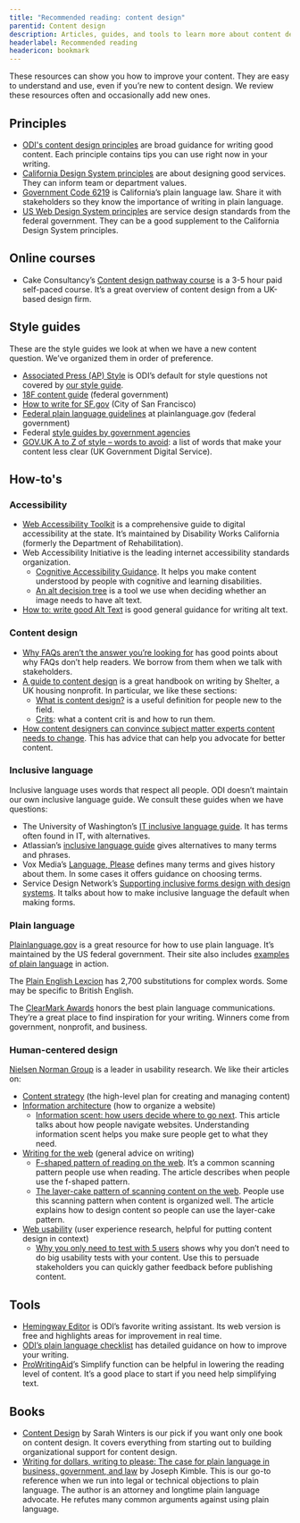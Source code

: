 ```yaml
---
title: "Recommended reading: content design"
parentid: Content design
description: Articles, guides, and tools to learn more about content design
headerlabel: Recommended reading
headericon: bookmark
---
```


<p class="text-lead">These resources can show you how to improve your content. They are easy to understand and use, even if you’re new to content design. We review these resources often and occasionally add new ones.</p>

## Principles

* [ODI's content design principles](/content-design/principles/) are broad guidance for writing good content. Each principle contains tips you can use right now in your writing.
* [California Design System principles](https://designsystem.webstandards.ca.gov/principles/) are about designing good services. They can inform team or department values.
* [Government Code 6219](https://leginfo.legislature.ca.gov/faces/codes_displaySection.xhtml?sectionNum=6219.&lawCode=GOV) is California’s plain language law. Share it with stakeholders so they know the importance of writing in plain language.
* [US Web Design System principles](https://designsystem.digital.gov/design-principles/) are service design standards from the federal government. They can be a good supplement to the California Design System principles.

## Online courses

* Cake Consultancy’s [Content design pathway course](https://cakeconsultancy.com/product/content-design-pathway-course/) is a 3-5 hour paid self-paced course. It’s a great overview of content design from a UK-based design firm.

## Style guides

These are the style guides we look at when we have a new content question. We’ve organized them in order of preference.

* [Associated Press (AP) Style](https://store.stylebooks.com/) is ODI’s default for style questions not covered by [our style guide](/content-design/odi-style-guide/).
* [18F content guide](https://guides.18f.gov/content-guide/) (federal government)
* [How to write for SF.gov](https://sfdigitalservices.gitbook.io/style-guide/city-standards) (City of San Francisco)
* [Federal plain language guidelines](https://www.plainlanguage.gov/guidelines/) at plainlanguage.gov (federal government)
* Federal [style guides by government agencies](https://digital.gov/resources/style-guides-by-government-agencies/)
* [GOV.UK A to Z of style – words to avoid](https://www.gov.uk/guidance/style-guide/a-to-z-of-gov-uk-style#words-to-avoid): a list of words that make your content less clear (UK Government Digital Service).

## How-to's

### Accessibility

* [Web Accessibility Toolkit](https://dor.ca.gov/Home/WebAccessibilityToolkit) is a comprehensive guide to digital accessibility at the state. It’s maintained by Disability Works California (formerly the Department of Rehabilitation).
* Web Accessibility Initiative is the leading internet accessibility standards organization.
  * [Cognitive Accessibility Guidance](https://www.w3.org/WAI/WCAG2/supplemental/#-cognitive-accessibility-guidance). It helps you make content understood by people with cognitive and learning disabilities.
  * [An alt decision tree](https://www.w3.org/WAI/tutorials/images/decision-tree/) is a tool we use when deciding whether an image needs to have alt text.
* [How to: write good Alt Text](https://supercooldesign.co.uk/blog/how-to-write-good-alt-text) is good general guidance for writing alt text.

### Content design

* [Why FAQs aren’t the answer you’re looking for](https://digitalblog.coop.co.uk/2018/09/13/why-faqs-arent-the-answer-youve-been-looking-for/) has good points about why FAQs don’t help readers. We borrow from them when we talk with stakeholders.
* [A guide to content design](https://design.shelter.org.uk/digital-framework/a-guide-to-content-design) is a great handbook on writing by Shelter, a UK housing nonprofit. In particular, we like these sections:
  * [What is content design?](https://design.shelter.org.uk/digital-framework/a-guide-to-content-design#Aguidetocontentdesign-Whatiscontentdesign?) is a useful definition for people new to the field.
  * [Crits](https://design.shelter.org.uk/digital-framework/a-guide-to-content-design#Aguidetocontentdesign-Crits): what a content crit is and how to run them.
* [How content designers can convince subject matter experts content needs to change](https://medium.com/@WordsThatServe/how-content-designers-can-convince-subject-matter-experts-content-needs-to-change-522bde5fc6eb). This has advice that can help you advocate for better content.

### Inclusive language

Inclusive language uses words that respect all people. ODI doesn’t maintain our own inclusive language guide. We consult these guides when we have questions:

* The University of Washington’s [IT inclusive language guide](https://itconnect.uw.edu/guides-by-topic/identity-diversity-inclusion/inclusive-language-guide/). It has terms often found in IT, with alternatives.
* Atlassian’s [inclusive language guide](https://atlassian.design/content/inclusive-writing) gives alternatives to many terms and phrases.
* Vox Media’s [Language, Please](https://languageplease.org/) defines many terms and gives history about them. In some cases it offers guidance on choosing terms.
* Service Design Network’s [Supporting inclusive forms design with design systems](https://www.service-design-network.org/community-knowledge/supporting-inclusive-form-design-with-design-systems). It talks about how to make inclusive language the default when making forms.

### Plain language

[Plainlanguage.gov](https://www.plainlanguage.gov/) is a great resource for how to use plain language. It’s maintained by the US federal government. Their site also includes [examples of plain language](https://www.plainlanguage.gov/examples/) in action.

The [Plain English Lexcion](https://clearest.co.uk/wp-content/uploads/2021/09/Plain_English_LEXICON_June_2011.pdf) has 2,700 substitutions for complex words. Some may be specific to British English.

The [ClearMark Awards](https://centerforplainlanguage.org/awards/clearmark/) honors the best plain language communications. They’re a great place to find inspiration for your writing. Winners come from government, nonprofit, and business.

### Human-centered design

[Nielsen Norman Group](https://www.nngroup.com/articles/) is a leader in usability research. We like their articles on:
* [Content strategy](https://www.nngroup.com/topic/content-strategy/) (the high-level plan for creating and managing content)
* [Information architecture](https://www.nngroup.com/topic/information-architecture/) (how to organize a website)
  * [Information scent: how users decide where to go next](https://www.nngroup.com/articles/information-scent/). This article talks about how people navigate websites. Understanding information scent helps you make sure people get to what they need.
* [Writing for the web](https://www.nngroup.com/topic/writing-web/) (general advice on writing)
  * [F-shaped pattern of reading on the web](https://www.nngroup.com/articles/f-shaped-pattern-reading-web-content/). It’s a common scanning pattern people use when reading. The article describes when people use the f-shaped pattern.
  * [The layer-cake pattern of scanning content on the web](https://www.nngroup.com/articles/layer-cake-pattern-scanning/). People use this scanning pattern when content is organized well. The article explains how to design content so people can use the layer-cake pattern.
* [Web usability](https://www.nngroup.com/topic/web-usability/) (user experience research, helpful for putting content design in context)
  * [Why you only need to test with 5 users](https://www.nngroup.com/articles/why-you-only-need-to-test-with-5-users/) shows why you don’t need to do big usability tests with your content. Use this to persuade stakeholders you can quickly gather feedback before publishing content.
   
## Tools

* [Hemingway Editor](http://hemingwayapp.com/) is ODI’s favorite writing assistant. Its web version is free and highlights areas for improvement in real time.
* [ODI’s plain language checklist](/content-design/plain-language-checklist/) has detailed guidance on how to improve your writing.
* [ProWritingAid](https://prowritingaid.com/)’s Simplify function can be helpful in lowering the reading level of content. It’s a good place to start if you need help simplifying text.

## Books

* [Content Design](https://contentdesign.london/shop/content-design-by-sarah-winters-paperback) by Sarah Winters is our pick if you want only one book on content design. It covers everything from starting out to building organizational support for content design.
* [Writing for dollars, writing to please: The case for plain language in business, government, and law](https://a.co/d/3bHM6Md) by Joseph Kimble. This is our go-to reference when we run into legal or technical objections to plain language. The author is an attorney and longtime plain language advocate. He refutes many common arguments against using plain language.
